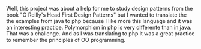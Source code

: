 Well, this project was about a help for me to study design patterns from the book "O Reilly's Head First Design Patterns" 
but I wanted to translate the the examples from java to php because I like more this language and it was an interesting practice.
Polymorphism in php is very differente than in java. That was a challenge.
And as I was translating to php it was a great practice to remember the principles of OO programming.
